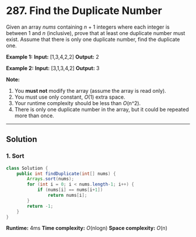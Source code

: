 # 287. Find the Duplicate Number

Given an array _nums_ containing _n_ + 1 integers where each integer is between 1 and _n_ (inclusive), prove that at least one duplicate number must exist. Assume that there is only one duplicate number, find the duplicate one.

**Example 1:**
**Input:** [1,3,4,2,2]
**Output:** 2

**Example 2:**
**Input:** [3,1,3,4,2]
**Output:** 3

**Note:**

1.  You **must not** modify the array (assume the array is read only).
2.  You must use only constant, _O_(1) extra space.
3.  Your runtime complexity should be less than _O_(n^2).
4.  There is only one duplicate number in the array, but it could be repeated more than once.
---
## Solution

### 1. Sort

```java
class Solution {
    public int findDuplicate(int[] nums) {
        Arrays.sort(nums);
        for (int i = 0; i < nums.length-1; i++) {
            if (nums[i] == nums[i+1])
                return nums[i];
        }
        return -1;
    }
}
```

**Runtime:**  4ms
**Time complexity:** _O_(nlogn)
**Space complexity:** _O_(n)

